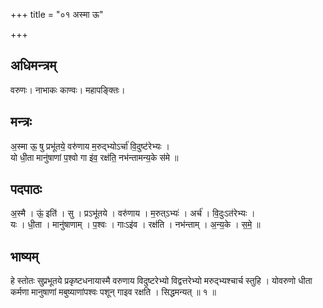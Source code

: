 +++
title = "०१ अस्मा ऊ"

+++
## अधिमन्त्रम्
वरुणः। नाभाकः काण्वः। महापङ्क्तिः।

## मन्त्रः
अ॒स्मा ऊ॒ षु प्रभू॑तये॒ वरु॑णाय म॒रुद्भ्योऽर्चा॑ वि॒दुष्ट॑रेभ्यः ।  
यो धी॒ता मानु॑षाणां प॒श्वो गा इ॑व॒ रक्ष॑ति॒ नभ॑न्तामन्य॒के स॑मे ॥

## पदपाठः
अ॒स्मै । ऊं॒ इति॑ । सु । प्रऽभू॑तये । वरु॑णाय । म॒रुत्ऽभ्यः॑ । अर्च॑ । वि॒दुःऽत॑रेभ्यः ।  
यः । धी॒ता । मानु॑षाणाम् । प॒श्वः । गाःऽइ॑व । रक्ष॑ति । नभ॑न्ताम् । अ॒न्य॒के । स॒मे॒ ॥

## भाष्यम्
हे स्तोतः सुप्रभूतये प्रकृष्टधनायास्मै वरुणाय विदुष्टरेभ्यो विद्वत्तरेभ्यो मरुद्भ्यश्चार्च स्तुहि । योवरुणो धीता कर्मणा मानुषाणां मबुष्याणांपश्वः पशून् गाइव रक्षति । सिद्धमन्यत् ॥ १ ॥